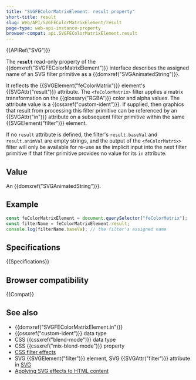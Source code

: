 ```yaml
---
title: "SVGFEColorMatrixElement: result property"
short-title: result
slug: Web/API/SVGFEColorMatrixElement/result
page-type: web-api-instance-property
browser-compat: api.SVGFEColorMatrixElement.result
---
```


{{APIRef("SVG")}}

The **`result`** read-only property of the {{domxref("SVGFEColorMatrixElement")}} interface describes the assigned name of an SVG filter primitive as a {{domxref("SVGAnimatedString")}}.

It reflects the {{SVGElement("feColorMatrix")}} element's {{SVGAttr("result")}} attribute. The `<feColorMatrix>` filter applies a matrix transformation on the {{glossary("RGBA")}} color and alpha values. The attribute value is a {{cssxref("custom-ident")}}. If supplied, then graphics that result from processing this filter primitive can be referenced by an {{SVGAttr("in")}} attribute on a subsequent filter primitive within the same {{SVGElement("filter")}} element.

If no `result` attribute is defined, the filter's `result.baseVal` and `result.animVal` are empty strings, and the output of the `<feColorMatrix>` filter will only be available for re-use as the implicit input into the next filter primitive if that filter primitive provides no value for its `in` attribute.

## Value

An {{domxref("SVGAnimatedString")}}.

## Example

```js
const feColorMatrixElement = document.querySelector("feColorMatrix");
const filterName = feColorMatrixElement.result;
console.log(filterName.baseVa); // the filter's assigned name
```

## Specifications

{{Specifications}}

## Browser compatibility

{{Compat}}

## See also

- {{domxref("SVGFEColorMatrixElement.in")}}
- {{cssxref("custom-ident")}} data type
- CSS {{cssxref("blend-mode")}} data type
- CSS {{cssxref("mix-blend-mode")}} property
- [CSS filter effects](/en-US/docs/Web/CSS/CSS_filter_effects)
- SVG {{SVGElement("filter")}} element, SVG {{SVGAttr("filter")}} attribute in [SVG](/en-US/docs/Web/SVG)
- [Applying SVG effects to HTML content](/en-US/docs/Web/SVG/Applying_SVG_effects_to_HTML_content)
